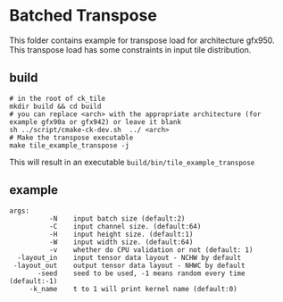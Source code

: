 # Batched Transpose
This folder contains example for transpose load for architecture gfx950. This transpose load has some constraints in input tile distribution.

## build
```
# in the root of ck_tile
mkdir build && cd build
# you can replace <arch> with the appropriate architecture (for example gfx90a or gfx942) or leave it blank
sh ../script/cmake-ck-dev.sh  ../ <arch>
# Make the transpose executable
make tile_example_transpose -j
```
This will result in an executable `build/bin/tile_example_transpose`

## example
```
args:
          -N    input batch size (default:2)
          -C    input channel size. (default:64)
          -H    input height size. (default:1)
          -W    input width size. (default:64)
          -v    whether do CPU validation or not (default: 1)
  -layout_in    input tensor data layout - NCHW by default
 -layout_out    output tensor data layout - NHWC by default
       -seed    seed to be used, -1 means random every time (default:-1)
     -k_name    t to 1 will print kernel name (default:0)
```